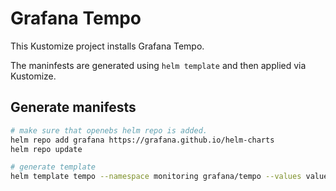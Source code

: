 # Grafana Tempo
This Kustomize project installs Grafana Tempo.

The maninfests are generated using `helm template` and then applied via Kustomize.

## Generate manifests
```sh
# make sure that openebs helm repo is added.
helm repo add grafana https://grafana.github.io/helm-charts
helm repo update

# generate template
helm template tempo --namespace monitoring grafana/tempo --values values.yaml > manifests.yaml
```
